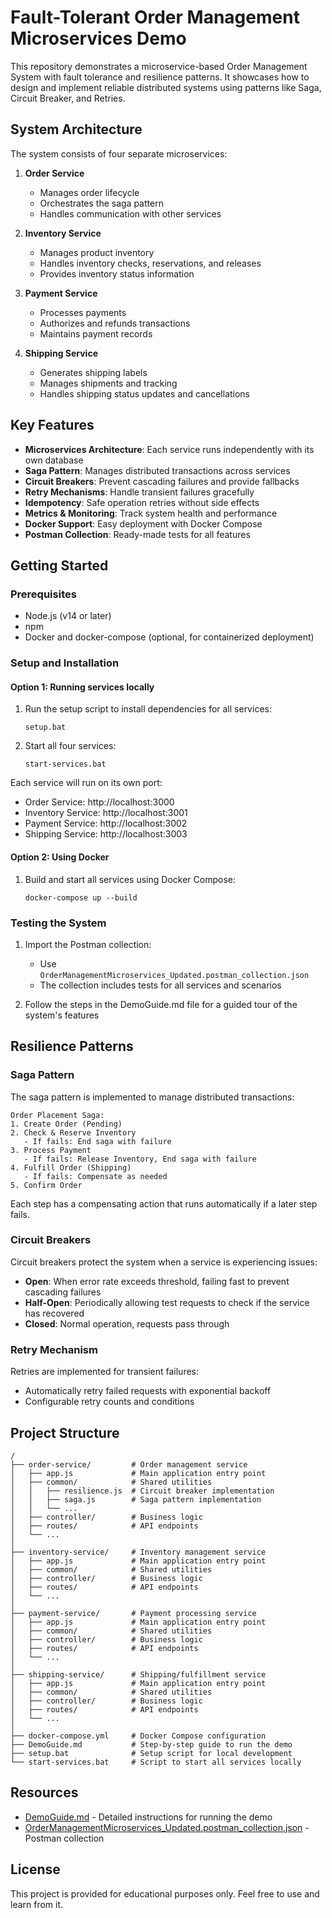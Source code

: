 # Fault-Tolerant Order Management Microservices Demo

This repository demonstrates a microservice-based Order Management System with fault tolerance and resilience patterns. It showcases how to design and implement reliable distributed systems using patterns like Saga, Circuit Breaker, and Retries.

## System Architecture

The system consists of four separate microservices:

1. **Order Service**
   - Manages order lifecycle
   - Orchestrates the saga pattern
   - Handles communication with other services

2. **Inventory Service**
   - Manages product inventory
   - Handles inventory checks, reservations, and releases
   - Provides inventory status information

3. **Payment Service**
   - Processes payments
   - Authorizes and refunds transactions
   - Maintains payment records

4. **Shipping Service**
   - Generates shipping labels
   - Manages shipments and tracking
   - Handles shipping status updates and cancellations

## Key Features

- **Microservices Architecture**: Each service runs independently with its own database
- **Saga Pattern**: Manages distributed transactions across services
- **Circuit Breakers**: Prevent cascading failures and provide fallbacks
- **Retry Mechanisms**: Handle transient failures gracefully
- **Idempotency**: Safe operation retries without side effects
- **Metrics & Monitoring**: Track system health and performance
- **Docker Support**: Easy deployment with Docker Compose
- **Postman Collection**: Ready-made tests for all features

## Getting Started

### Prerequisites

- Node.js (v14 or later)
- npm
- Docker and docker-compose (optional, for containerized deployment)

### Setup and Installation

#### Option 1: Running services locally

1. Run the setup script to install dependencies for all services:
   ```
   setup.bat
   ```

2. Start all four services:
   ```
   start-services.bat
   ```

Each service will run on its own port:
- Order Service: http://localhost:3000
- Inventory Service: http://localhost:3001
- Payment Service: http://localhost:3002
- Shipping Service: http://localhost:3003

#### Option 2: Using Docker

1. Build and start all services using Docker Compose:
   ```
   docker-compose up --build
   ```

### Testing the System

1. Import the Postman collection:
   - Use `OrderManagementMicroservices_Updated.postman_collection.json`
   - The collection includes tests for all services and scenarios

2. Follow the steps in the DemoGuide.md file for a guided tour of the system's features

## Resilience Patterns

### Saga Pattern

The saga pattern is implemented to manage distributed transactions:

```
Order Placement Saga:
1. Create Order (Pending)
2. Check & Reserve Inventory
   - If fails: End saga with failure
3. Process Payment
   - If fails: Release Inventory, End saga with failure
4. Fulfill Order (Shipping)
   - If fails: Compensate as needed
5. Confirm Order
```

Each step has a compensating action that runs automatically if a later step fails.

### Circuit Breakers

Circuit breakers protect the system when a service is experiencing issues:

- **Open**: When error rate exceeds threshold, failing fast to prevent cascading failures
- **Half-Open**: Periodically allowing test requests to check if the service has recovered
- **Closed**: Normal operation, requests pass through

### Retry Mechanism

Retries are implemented for transient failures:

- Automatically retry failed requests with exponential backoff
- Configurable retry counts and conditions

## Project Structure

```
/
├── order-service/         # Order management service
│   ├── app.js             # Main application entry point
│   ├── common/            # Shared utilities
│   │   ├── resilience.js  # Circuit breaker implementation
│   │   ├── saga.js        # Saga pattern implementation
│   │   └── ...
│   ├── controller/        # Business logic
│   ├── routes/            # API endpoints
│   └── ...
│
├── inventory-service/     # Inventory management service
│   ├── app.js             # Main application entry point
│   ├── common/            # Shared utilities
│   ├── controller/        # Business logic
│   ├── routes/            # API endpoints
│   └── ...
│
├── payment-service/       # Payment processing service
│   ├── app.js             # Main application entry point
│   ├── common/            # Shared utilities
│   ├── controller/        # Business logic
│   ├── routes/            # API endpoints
│   └── ...
│
├── shipping-service/      # Shipping/fulfillment service
│   ├── app.js             # Main application entry point
│   ├── common/            # Shared utilities
│   ├── controller/        # Business logic
│   ├── routes/            # API endpoints
│   └── ...
│
├── docker-compose.yml     # Docker Compose configuration
├── DemoGuide.md           # Step-by-step guide to run the demo
├── setup.bat              # Setup script for local development
└── start-services.bat     # Script to start all services locally
```

## Resources

- [DemoGuide.md](DemoGuide.md) - Detailed instructions for running the demo
- [OrderManagementMicroservices_Updated.postman_collection.json](OrderManagementMicroservices_Updated.postman_collection.json) - Postman collection

## License

This project is provided for educational purposes only. Feel free to use and learn from it.
